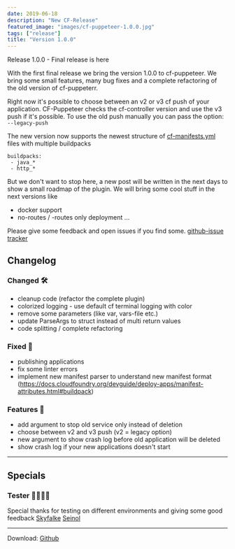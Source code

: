```yaml
---
date: 2019-06-18
description: "New CF-Release"
featured_image: "images/cf-puppeteer-1.0.0.jpg"
tags: ["release"]
title: "Version 1.0.0"
---
```


Release 1.0.0 - Final release is here

With the first final release we bring the version 1.0.0 to cf-puppeteer.
We bring some small features, many bug fixes and a complete refactoring of the old version of cf-puppeterr.

Right now it's possible to choose between an v2 or v3 cf push of your application.
CF-Puppeteer checks the cf-controller version and use the v3 push if it's possible.
To use the old push manually you can pass the option: ```--legacy-push```

The new version now supports the newest structure of [cf-manifests.yml](https://docs.cloudfoundry.org/devguide/deploy-apps/manifest-attributes.html) files 
with multiple buildpacks 
```
buildpacks:
 - java_* 
 - http_*
```

But we don't want to stop here, a new post will be written in the next days to show a small
roadmap of the plugin. We will bring some cool stuff in the next versions like
- docker support
- no-routes / -routes only deployment
...

Please give some feedback and open issues if you find some. [github-issue tracker](https://github.com/HappyTobi/cf-puppeteer/issues)

## Changelog

### Changed 🛠
    
- cleanup code (refactor the complete plugin)
- colorized logging - use default cf terminal logging with color
- remove some parameters (like var, vars-file etc.)  
- update ParseArgs to struct instead of multi return values
- code splitting / complete refactoring 

### Fixed 🐛

- publishing applications
- fix some linter errors
- implement new manifest parser to understand new manifest format (https://docs.cloudfoundry.org/devguide/deploy-apps/manifest-attributes.html#buildpack)

### Features 🚀

- add argument to stop old service only instead of deletion
- choose between v2 and v3 push (v2 = legacy option)
- new argument to show crash log before old application will be deleted
- show crash log if your new applications doesn't start

---

## Specials

### Tester 👩‍💻👨‍💻

Special thanks for testing on different environments and giving some good feedback
[Skyfalke](https://github.com/skyfalke)
[Seinol](https://github.com/seinol)


---

Download:
[Github](https://github.com/HappyTobi/cf-puppeteer/releases/tag/1.0.0)
